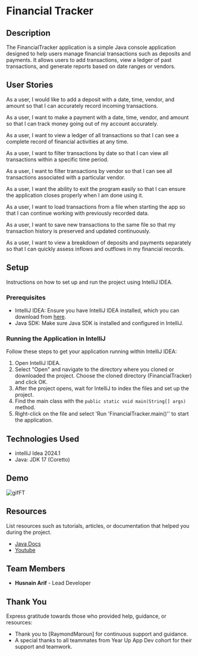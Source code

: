 # Financial Tracker

## Description

The FinancialTracker application is a simple Java console application designed to help users manage financial transactions such as deposits and payments. It allows users to add transactions, view a ledger of past transactions, and generate reports based on date ranges or vendors.



## User Stories

As a user, I would like to add a deposit with a date, time, vendor, and amount so that I can accurately record incoming transactions.

As a user, I want to make a payment with a date, time, vendor, and amount so that I can track money going out of my account accurately.

As a user, I want to view a ledger of all transactions so that I can see a complete record of financial activities at any time.

As a user, I want to filter transactions by date so that I can view all transactions within a specific time period.

As a user, I want to filter transactions by vendor so that I can see all transactions associated with a particular vendor.

As a user, I want the ability to exit the program easily so that I can ensure the application closes properly when I am done using it.

As a user, I want to load transactions from a file when starting the app so that I can continue working with previously recorded data.

As a user, I want to save new transactions to the same file so that my transaction history is preserved and updated continuously.

As a user, I want to view a breakdown of deposits and payments separately so that I can quickly assess inflows and outflows in my financial records.


## Setup

Instructions on how to set up and run the project using IntelliJ IDEA.

### Prerequisites

- IntelliJ IDEA: Ensure you have IntelliJ IDEA installed, which you can download from [here](https://www.jetbrains.com/idea/download/).
- Java SDK: Make sure Java SDK is installed and configured in IntelliJ.

### Running the Application in IntelliJ

Follow these steps to get your application running within IntelliJ IDEA:

1. Open IntelliJ IDEA.
2. Select "Open" and navigate to the directory where you cloned or downloaded the project. Choose the cloned directory (FinancialTracker) and click OK.
3. After the project opens, wait for IntelliJ to index the files and set up the project.
4. Find the main class with the `public static void main(String[] args)` method.
5. Right-click on the file and select 'Run 'FinancialTracker.main()'' to start the application.

## Technologies Used

- intelliJ Idea 2024.1
- Java: JDK 17 (Coretto)

## Demo

![gifFT](https://github.com/HasnainArifYU/FinancialTracker/assets/166551521/7006aca3-37f3-4acb-b1c3-b816f243365e)



## Resources

List resources such as tutorials, articles, or documentation that helped you during the project.

- [Java Docs](https://docs.oracle.com/en/java/javase/17/docs/api/index.html)
- [Youtube](https://www.youtube.com)

## Team Members

- **Husnain Arif** - Lead Developer

## Thank You

Express gratitude towards those who provided help, guidance, or resources:

- Thank you to [RaymondMaroun] for continuous support and guidance.
- A special thanks to all teammates from Year Up App Dev cohort for their support and teamwork.
